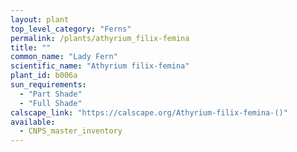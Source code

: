 ```yaml
---
layout: plant                                                              
top_level_category: "Ferns"
permalink: /plants/athyrium_filix-femina
title: ""
common_name: "Lady Fern"
scientific_name: "Athyrium filix-femina"
plant_id: b006a
sun_requirements:
  - "Part Shade"
  - "Full Shade"
calscape_link: "https://calscape.org/Athyrium-filix-femina-()"
available: 
  - CNPS_master_inventory
---
```


